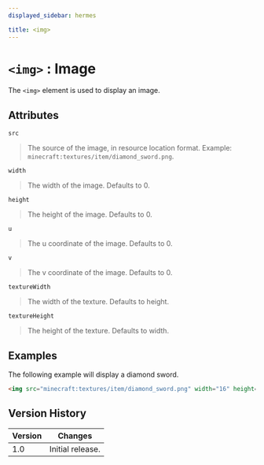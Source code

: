 ```yaml
---
displayed_sidebar: hermes

title: <img>
---
```


# `<img>` : Image

The `<img>` element is used to display an image.

## Attributes

`src`
> The source of the image, in resource location format. Example: `minecraft:textures/item/diamond_sword.png`.

`width`
> The width of the image. Defaults to 0.

`height`
> The height of the image. Defaults to 0.

`u`
> The u coordinate of the image. Defaults to 0.

`v`
> The v coordinate of the image. Defaults to 0.

`textureWidth`
> The width of the texture. Defaults to height.

`textureHeight`
> The height of the texture. Defaults to width.

## Examples

The following example will display a diamond sword.

```html
<img src="minecraft:textures/item/diamond_sword.png" width="16" height="16"/>
```

## Version History

| Version | Changes          |
|---------|------------------|
| 1.0     | Initial release. |